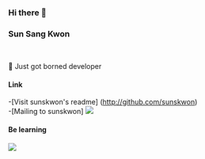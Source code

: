 ### Hi there 👋

### Sun Sang Kwon
<br>

🌱 Just got borned developer
<br>

#### Link

-[Visit sunskwon's readme]
(http://github.com/sunskwon)
<br>
-[Mailing to sunskwon]
<a href="mailto:sunskwon@gmail.com"><img src="https://img.shields.io/badge/Gmail-d14836?style=flat-square&logo=Gmail&logoColor=white&link=mailto:sunskwon@gmail.com"/></a>
<br>

#### Be learning
<img src="https://img.shields.io/badge/Java-007396?style=flat&logo=OpenJDK&logoColor=white"/>


<!--
**sunskwon/sunskwon** is a ✨ _special_ ✨ repository because its `README.md` (this file) appears on your GitHub profile.

Here are some ideas to get you started:

- 🔭 I’m currently working on ...
- 🌱 I’m currently learning ...
- 👯 I’m looking to collaborate on ...
- 🤔 I’m looking for help with ...
- 💬 Ask me about ...
- 📫 How to reach me: ...
- 😄 Pronouns: ...
- ⚡ Fun fact: ...
-->
